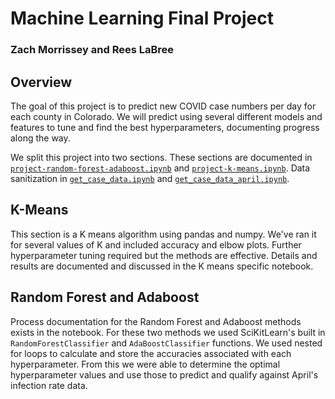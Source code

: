 # Machine Learning Final Project
### Zach Morrissey and Rees LaBree

## Overview
The goal of this project is to predict new COVID case numbers per day for each county in Colorado. We will predict using several different models and features to tune and find 
the best hyperparameters, documenting progress along the way.

We split this project into two sections. These sections are documented in [`project-random-forest-adaboost.ipynb`](https://github.com/zmorrisseyj/CSCI4622/blob/main/project-random-forest-adaboost.ipynb) and [`project-k-means.ipynb`](https://github.com/zmorrisseyj/CSCI4622/blob/main/project-k-means.ipynb). Data sanitization in [`get_case_data.ipynb`](https://github.com/zmorrisseyj/CSCI4622/blob/main/get_case_data.ipynb) and [`get_case_data_april.ipynb`](https://github.com/zmorrisseyj/CSCI4622/blob/main/get_case_data_april.ipynb).

## K-Means
This section is a K means algorithm using pandas and numpy. We've ran it for several values of K and included accuracy and elbow plots. Further hyperparameter tuning required but the methods are effective. Details and results are documented and discussed in the K means specific notebook.

## Random Forest and Adaboost
Process documentation for the Random Forest and Adaboost methods exists in the notebook. For these two methods we used SciKitLearn's built in `RandomForestClassifier` and `AdaBoostClassifier` functions. We used nested for loops to calculate and store the accuracies associated with each hyperparameter. From this we were able to determine the optimal hyperparameter values and use those to predict and qualify against April's infection rate data.
